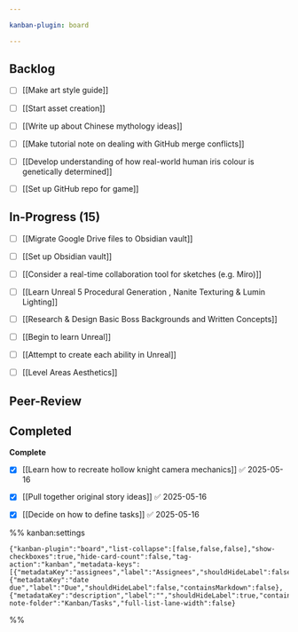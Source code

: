 ```yaml
---

kanban-plugin: board

---
```


## Backlog

- [ ] [[Make art style guide]]
- [ ] [[Start asset creation]]
- [ ] [[Write up about Chinese mythology ideas]]
- [ ] [[Make tutorial note on dealing with GitHub merge conflicts]]
- [ ] [[Develop understanding of how real-world human iris colour is genetically determined]]
- [ ] [[Set up GitHub repo for game]]


## In-Progress (15)

- [ ] [[Migrate Google Drive files to Obsidian vault]]
- [ ] [[Set up Obsidian vault]]
- [ ] [[Consider a real-time collaboration tool for sketches (e.g. Miro)]]
- [ ] [[Learn Unreal 5 Procedural Generation , Nanite Texturing & Lumin Lighting]]
- [ ] [[Research & Design Basic Boss Backgrounds and Written Concepts]]
- [ ] [[Begin to learn Unreal]]
- [ ] [[Attempt to create each ability in Unreal]]
- [ ] [[Level Areas Aesthetics]]


## Peer-Review



## Completed

**Complete**
- [x] [[Learn how to recreate hollow knight camera mechanics]] ✅ 2025-05-16
- [x] [[Pull together original story ideas]] ✅ 2025-05-16
- [x] [[Decide on how to define tasks]] ✅ 2025-05-16




%% kanban:settings
```
{"kanban-plugin":"board","list-collapse":[false,false,false],"show-checkboxes":true,"hide-card-count":false,"tag-action":"kanban","metadata-keys":[{"metadataKey":"assignees","label":"Assignees","shouldHideLabel":false,"containsMarkdown":false},{"metadataKey":"date due","label":"Due","shouldHideLabel":false,"containsMarkdown":false},{"metadataKey":"description","label":"","shouldHideLabel":true,"containsMarkdown":true}],"new-note-folder":"Kanban/Tasks","full-list-lane-width":false}
```
%%